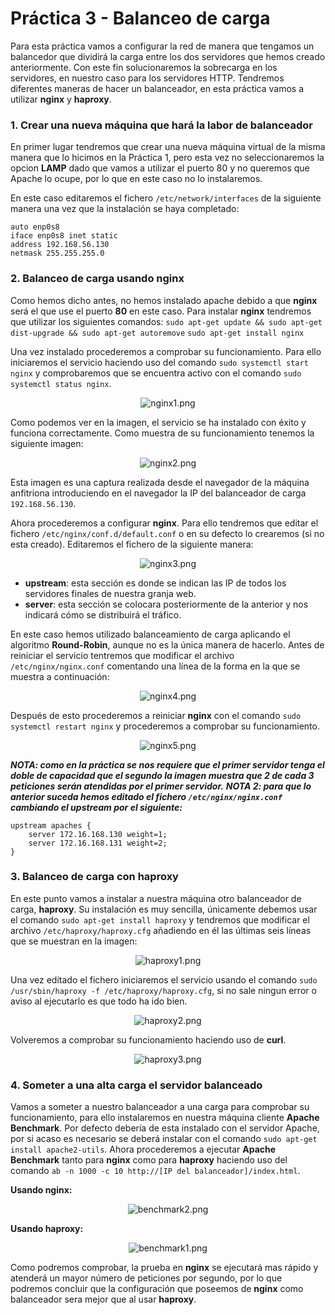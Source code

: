 # Práctica 3 - Balanceo de carga
Para esta práctica vamos a configurar la red de manera que tengamos un balancedor que dividirá la carga entre los dos servidores que hemos creado anteriormente.
Con este fin solucionaremos la sobrecarga en los servidores, en nuestro caso para los servidores HTTP.
Tendremos diferentes maneras de hacer un balanceador, en esta práctica vamos a utilizar **nginx** y **haproxy**.

### 1. Crear una nueva máquina que hará la labor de balanceador
En primer lugar tendremos que crear una nueva máquina virtual de la misma manera que lo hicimos en la Práctica 1, pero esta vez no seleccionaremos la opcion **LAMP** dado que vamos a utilizar el puerto 80 y no queremos que Apache lo ocupe, por lo que en este caso no lo instalaremos.

En este caso editaremos el fichero `/etc/network/interfaces` de la siguiente manera una vez que la instalación se haya completado:
```
auto enp0s8
iface enp0s8 inet static
address 192.168.56.130
netmask 255.255.255.0
```
### 2. Balanceo de carga usando nginx
Como hemos dicho antes, no hemos instalado apache debido a que **nginx** será el que use el puerto **80** en este caso.
Para instalar **nginx** tendremos que utilizar los siguientes comandos:
`sudo apt-get update && sudo apt-get dist-upgrade && sudo apt-get autoremove`
`sudo apt-get install nginx`

Una vez instalado procederemos a comprobar su funcionamiento. Para ello iniciaremos el servicio haciendo uso del comando `sudo systemctl start nginx` y comprobaremos que se encuentra activo con el comando `sudo systemctl status nginx`.

<p align="center"> <img src="https://github.com/JmZero/SWAP/blob/master/Practica3/nginx1.png" title="nginx1.png"> </p>

Como podemos ver en la imagen, el servicio se ha instalado con éxito y funciona correctamente. Como muestra de su funcionamiento tenemos la siguiente imagen:

<p align="center"> <img src="https://github.com/JmZero/SWAP/blob/master/Practica3/nginx2.png" title="nginx2.png"> </p>

Esta imagen es una captura realizada desde el navegador de la máquina anfitriona introduciendo en el navegador la IP del balanceador de carga `192.168.56.130`.

Ahora procederemos a configurar **nginx**. Para ello tendremos que editar el fichero `/etc/nginx/conf.d/default.conf` o en su defecto lo crearemos (si no esta creado). Editaremos el fichero de la siguiente manera:

<p align="center"> <img src="https://github.com/JmZero/SWAP/blob/master/Practica3/nginx3.png" title="nginx3.png"> </p>

- **upstream**: esta sección es donde se indican las IP de todos los servidores finales de nuestra granja web.
- **server**: esta sección se colocara posteriormente de la anterior y nos indicará cómo se distribuirá el tráfico.

En este caso hemos utilizado balanceamiento de carga aplicando el algoritmo **Round-Robin**, aunque no es la única manera de hacerlo.
Antes de reiniciar el servicio tentremos que modificar el archivo `/etc/nginx/nginx.conf` comentando una línea de la forma en la que se muestra a continuación:

<p align="center"> <img src="https://github.com/JmZero/SWAP/blob/master/Practica3/nginx4.png" title="nginx4.png"> </p>

Después de esto procederemos a reiniciar **nginx** con el comando `sudo systemctl restart nginx` y procederemos a comprobar su funcionamiento.

<p align="center"> <img src="https://github.com/JmZero/SWAP/blob/master/Practica3/nginx5.png" title="nginx5.png"> </p>

***NOTA: como en la práctica se nos requiere que el primer servidor tenga el doble de capacidad que el segundo la imagen muestra que 2 de cada 3 peticiones serán atendidas por el primer servidor.***
***NOTA 2: para que lo anterior suceda hemos editado el fichero `/etc/nginx/nginx.conf` cambiando el upstream por el siguiente:***
```
upstream apaches {
	server 172.16.168.130 weight=1;
	server 172.16.168.131 weight=2;
}
```

### 3. Balanceo de carga con haproxy
En este punto vamos a instalar a nuestra máquina otro balanceador de carga, **haproxy**.
Su instalación es muy sencilla, únicamente debemos usar el comando `sudo apt-get install haproxy` y tendremos que modificar el archivo `/etc/haproxy/haproxy.cfg` añadiendo en él las últimas seis líneas que se muestran en la imagen:

<p align="center"> <img src="https://github.com/JmZero/SWAP/blob/master/Practica3/haproxy1.png" title="haproxy1.png"> </p>

Una vez editado el fichero iniciaremos el servicio usando el comando `sudo /usr/sbin/haproxy -f /etc/haproxy/haproxy.cfg`, si no sale ningun error o aviso al ejecutarlo es que todo ha ido bien.

<p align="center"> <img src="https://github.com/JmZero/SWAP/blob/master/Practica3/haproxy2.png" title="haproxy2.png"> </p>

Volveremos a comprobar su funcionamiento haciendo uso de **curl**.

<p align="center"> <img src="https://github.com/JmZero/SWAP/blob/master/Practica3/haproxy3.png" title="haproxy3.png"> </p>

### 4. Someter a una alta carga el servidor balanceado
Vamos a someter a nuestro balanceador a una carga para comprobar su funcionamiento, para ello instalaremos en nuestra máquina cliente **Apache Benchmark**. Por defecto debería de esta instalado con el servidor Apache, por si acaso es necesario se deberá instalar con el comando `sudo apt-get install apache2-utils`.
Ahora procederemos a ejecutar **Apache Benchmark** tanto para **nginx** como para **haproxy** haciendo uso del comando `ab -n 1000 -c 10 http://[IP del balanceador]/index.html`.

**Usando nginx:**

<p align="center"> <img src="https://github.com/JmZero/SWAP/blob/master/Practica3/benchmark2.png" title="benchmark2.png"> </p>

**Usando haproxy:**

<p align="center"> <img src="https://github.com/JmZero/SWAP/blob/master/Practica3/benchmark1.png" title="benchmark1.png"> </p>

Como podremos comprobar, la prueba en **nginx** se ejecutará mas rápido y atenderá un mayor número de peticiones por segundo, por lo que podremos concluir que la configuración que poseemos de **nginx** como balanceador sera mejor que al usar **haproxy**.
